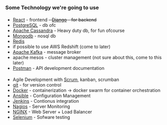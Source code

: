 ### Some Technology we're going to use

#### 
- [React](https://reactjs.org/) - frontend
~~- [Django](https://www.djangoproject.com/) - for backend~~
- [PostgreSQL](https://www.postgresql.org/) - db ofc
- [Apache Cassandra](http://cassandra.apache.org) - Heavy duty db, for fun ofcourse
- [Mongodb](https://www.mongodb.com/) - nosql db
- [Redis](https://redis.io/)
- if possible to use AWS Redshift (come to later)
- [Apache Kafka](https://kafka.apache.org/) - message broker 
- apache mesos - cluster management (not sure about this, come to this later)
- [Postman](https://www.getpostman.com/) - API development documentation

#### 
- Agile Development with [Scrum](https://www.scrum.org/), kanban, scrumban
- [git](https://git-scm.com) - for version control
- [Docker](https://www.docker.com/) - containerization -> docker swarm for container orchestration
- [Ansible](https://www.ansible.com/) - Configuration Management
- [Jenkins](https://jenkins.io/) - Contionus integration
- [Nagios](https://www.nagios.org/) - Server Monitoring
- [NGINX](https://www.nginx.com/) - Web Server + Load Balancer
- [Selenium](https://www.seleniumhq.org/) - Sofware testing